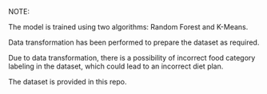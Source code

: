 NOTE:

The model is trained using two algorithms: Random Forest and K-Means.

Data transformation has been performed to prepare the dataset as required.

Due to data transformation, there is a possibility of incorrect food category labeling in the dataset, which could lead to an incorrect diet plan.

The dataset is provided in this repo.



 
